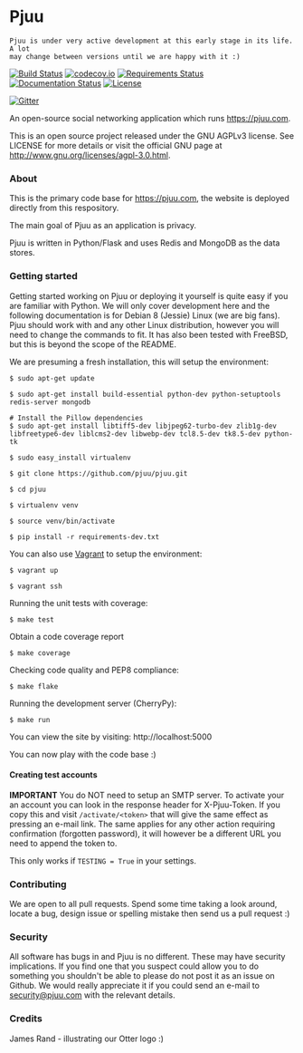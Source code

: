 # Pjuu

```
Pjuu is under very active development at this early stage in its life. A lot
may change between versions until we are happy with it :)
```

[![Build Status](https://travis-ci.org/pjuu/pjuu.svg?branch=master)](https://travis-ci.org/pjuu/pjuu?branch=master) [![codecov.io](http://codecov.io/github/pjuu/pjuu/coverage.svg?branch=master)](http://codecov.io/github/pjuu/pjuu?branch=master) [![Requirements Status](https://requires.io/github/pjuu/pjuu/requirements.svg?branch=master)](https://requires.io/github/pjuu/pjuu/requirements/?branch=master) [![Documentation Status](https://readthedocs.org/projects/pjuu/badge/?version=master&style=default)](https://pjuu.readthedocs.org/en/master/) [![License](https://img.shields.io/badge/license-AGPLv3-brightgreen.svg)](http://www.gnu.org/licenses/agpl-3.0.en.html)

[![Gitter](https://badges.gitter.im/Join%20Chat.svg)](https://gitter.im/pjuu/pjuu?utm_source=badge&utm_medium=badge&utm_campaign=pr-badge)

An open-source social networking application which runs https://pjuu.com.

This is an open source project released under the GNU AGPLv3 license. See LICENSE for more details or visit the official GNU page at http://www.gnu.org/licenses/agpl-3.0.html.

### About

This is the primary code base for https://pjuu.com, the website is deployed directly from this respository.

The main goal of Pjuu as an application is privacy.

Pjuu is written in Python/Flask and uses Redis and MongoDB as the data stores.

### Getting started

Getting started working on Pjuu or deploying it yourself is quite easy if you are familiar with Python. We will only cover development here and the following documentation is for Debian 8 (Jessie) Linux (we are big fans). Pjuu should work with and any other Linux distribution, however you will need to change the commands to fit. It has also been tested with FreeBSD, but this is beyond the scope of the README.

We are presuming a fresh installation, this will setup the environment:

```
$ sudo apt-get update

$ sudo apt-get install build-essential python-dev python-setuptools redis-server mongodb

# Install the Pillow dependencies
$ sudo apt-get install libtiff5-dev libjpeg62-turbo-dev zlib1g-dev libfreetype6-dev liblcms2-dev libwebp-dev tcl8.5-dev tk8.5-dev python-tk

$ sudo easy_install virtualenv

$ git clone https://github.com/pjuu/pjuu.git

$ cd pjuu

$ virtualenv venv

$ source venv/bin/activate

$ pip install -r requirements-dev.txt
```

You can also use [Vagrant](https://www.vagrantup.com/) to setup the environment:

```
$ vagrant up

$ vagrant ssh
```

Running the unit tests with coverage:

```
$ make test
```

Obtain a code coverage report

```
$ make coverage
```

Checking code quality and PEP8 compliance:

```
$ make flake
```

Running the development server (CherryPy):

```
$ make run
```

You can view the site by visiting: http://localhost:5000

You can now play with the code base :)

#### Creating test accounts

**IMPORTANT** You do NOT need to setup an SMTP server. To activate your an account you can look in the response header for X-Pjuu-Token. If you copy this and visit `/activate/<token>` that will give the same effect as pressing an e-mail link. The same applies for any other action requiring confirmation (forgotten password), it will however be a different URL you need to append the token to.

This only works if `TESTING = True` in your settings.

### Contributing

We are open to all pull requests. Spend some time taking a look around, locate a bug, design issue or spelling mistake then send us a pull request :)

### Security

All software has bugs in and Pjuu is no different. These may have security implications. If you find one that you suspect could allow you to do something you shouldn't be able to please do not post it as an issue on Github. We would really appreciate it if you could send an e-mail to security@pjuu.com with the relevant details.

### Credits

James Rand - illustrating our Otter logo :)
